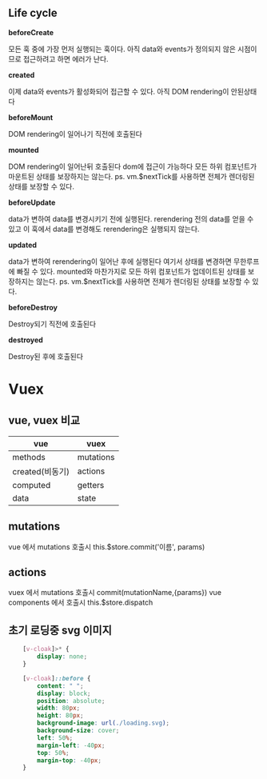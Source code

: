 
## Life cycle

**beforeCreate**

모든 훅 중에 가장 먼저 실행되는 훅이다. 아직 data와 events가 정의되지 않은 시점이므로 접근하려고 하면 에러가 난다.

**created**

이제 data와 events가 활성화되어 접근할 수 있다. 아직 DOM rendering이 안된상태다

**beforeMount**

DOM rendering이 일어나기 직전에 호출된다

**mounted**

DOM rendering이 일어난뒤 호출된다 dom에 접근이 가능하다 모든 하위 컴포넌트가 마운트된 상태를 보장하지는 않는다. 
ps. vm.$nextTick를 사용하면 전체가 렌더링된 상태를 보장할 수 있다. 

**beforeUpdate**

data가 변하여 data를 변경시키기 전에 실행된다. rerendering 전의 data를 얻을 수 있고 이 훅에서 data를 변경해도 rerendering은 실행되지 않는다.

**updated**

data가 변하여 rerendering이 일어난 후에 실행된다 여기서 상태를 변경하면 무한루프에 빠질 수 있다. mounted와 마찬가지로 모든 하위 컴포넌트가 업데이트된 상태를 보장하지는 않는다. 
ps. vm.$nextTick를 사용하면 전체가 렌더링된 상태를 보장할 수 있다. 

**beforeDestroy**

Destroy되기 직전에 호출된다

**destroyed**

Destroy된 후에 호출된다






# Vuex


## vue, vuex 비교
| vue          | vuex      |
| ------------ | --------- |
| methods      | mutations |
| created(비동기) | actions   |
| computed     | getters   |
| data         | state     |

## mutations
vue 에서 mutations 호출시 this.\$store.commit('이름', params)

## actions
vuex 에서 mutations 호출시 commit(mutationName,{params})
vue components 에서 호출시 this.\$store.dispatch

## 초기 로딩중 svg 이미지

```css
    [v-cloak]>* {
        display: none;
    }

    [v-cloak]::before {
        content: " ";
        display: block;
        position: absolute;
        width: 80px;
        height: 80px;
        background-image: url(./loading.svg);
        background-size: cover;
        left: 50%;
        margin-left: -40px;
        top: 50%;
        margin-top: -40px;
    }
```